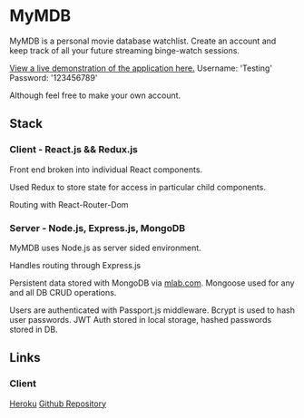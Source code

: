 # MyMDB
MyMDB is a personal movie database watchlist. Create an account and keep track of all your future streaming binge-watch sessions. 

[View a live demonstration of the application here.](Link-to-deployed-app-her.com)
Username: 'Testing'
Password: '123456789'

Although feel free to make your own account. 

## Stack
### Client - React.js && Redux.js
Front end broken into individual React components. 

Used Redux to store state for access in particular child components. 

Routing with React-Router-Dom

### Server - Node.js, Express.js, MongoDB
MyMDB uses Node.js as server sided environment. 

Handles routing through Express.js

Persistent data stored with MongoDB via [mlab.com](http://www.mlab.com). Mongoose used for any and all DB CRUD operations. 

Users are authenticated with Passport.js middleware. Bcrypt is used to hash user passwords. JWT Auth stored in local storage, hashed passwords stored in DB.   

## Links 
### Client 
[Heroku](Herokulinkhere.com)
[Github Repository](Repolinkhere.com)

